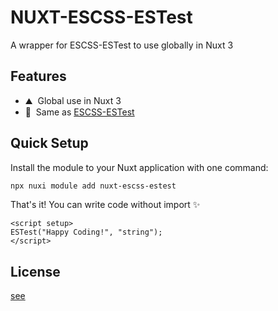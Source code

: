 # NUXT-ESCSS-ESTest

A wrapper for ESCSS-ESTest to use globally in Nuxt 3

## Features

- ⛰ &nbsp;Global use in Nuxt 3
- 🚠 &nbsp;Same as [ESCSS-ESTest](https://github.com/ESCSS-labs/ESCSS-ESTest)

## Quick Setup

Install the module to your Nuxt application with one command:

```bash
npx nuxi module add nuxt-escss-estest
```

That's it! You can write code without import ✨

```vue
<script setup>
ESTest("Happy Coding!", "string");
</script>
```

## License

[see](https://github.com/ESCSS-labs/ESCSS-ESTest?tab=License-1-ov-file)
